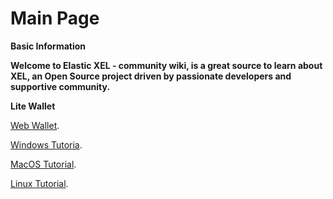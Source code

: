# Main Page

**Basic Information**

**Welcome to Elastic XEL - community wiki, is a great source to learn about XEL, an Open Source project driven by passionate developers and supportive community.**

**Lite Wallet**
<p> <a href="web-wallet">Web Wallet</a>.</p>
<p> <a href="windows-tutorial">Windows Tutoria</a>.</p>
<p> <a href="mac-os-tutorial">MacOS Tutorial</a>.</p>
<p> <a href="linux-tutoria">Linux Tutorial</a>.</p>

